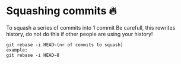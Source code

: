 # Squashing commits :fire:
To squash a series of commits into 1 commit
Be carefull, this rewrites history, do not do this if other people are using your history!
```
git rebase -i HEAD~(nr of commits to squash)
example:
git rebase -i HEAD~8
```
